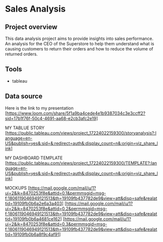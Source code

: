 # Sales Analysis 


## Project overview

This data analysis project aims to provide insights into sales performance.
An analysis for the CEO of the Superstore to help them understand what is causing customers to return their orders and how to reduce the volume of returned orders.

## Tools

- tableau

 ## Data source 
 Here is the link to my presentation
[https://www.loom.com/share/5f1a9ba4cede4e1b9387034c3e3ccff2?sid=17b1f76f-50c4-4691-aa68-e2cb3afc2e19]
 
MY TABLUE STORY
[https://public.tableau.com/views/project_17224022159300/storyanalysis?:language=en-US&publish=yes&:sid=&:redirect=auth&:display_count=n&:origin=viz_share_link]

MY DASHBOARD TEMPLATE 
[https://public.tableau.com/views/project_17224022159300/TEMPLATE?:language=en-US&publish=yes&:sid=&:redirect=auth&:display_count=n&:origin=viz_share_link]

MOCKUPS
[https://mail.google.com/mail/u/1?ui=2&ik=8470253f8e&attid=0.1&permmsgid=msg-f:1806119046949121513&th=19109fb437782de9&view=att&disp=safe&realattid=19109fb0b6a2e6a3a403]
[https://mail.google.com/mail/u/1?ui=2&ik=8470253f8e&attid=0.2&permmsgid=msg-f:1806119046949121513&th=19109fb437782de9&view=att&disp=safe&realattid=19109fb0b6a4681ce162]
[https://mail.google.com/mail/u/1?ui=2&ik=8470253f8e&attid=0.3&permmsgid=msg-f:1806119046949121513&th=19109fb437782de9&view=att&disp=safe&realattid=19109fb0b6a8f9c4af91]

